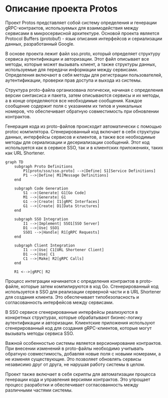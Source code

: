 # Описание проекта Protos

Проект Protos представляет собой систему определения и генерации gRPC-контрактов, используемых для взаимодействия между сервисами в микросервисной архитектуре. Основой проекта является Protocol Buffers (protobuf) - язык описания интерфейсов и сериализации данных, разработанный Google.

В основе проекта лежит файл sso.proto, который определяет структуру сервиса аутентификации и авторизации. Этот файл описывает все методы, которые может вызывать клиент, а также структуры данных, используемые для передачи информации между сервисами. Определения включают в себя методы для регистрации пользователей, аутентификации, проверки прав доступа и выхода из системы.

Структура proto-файла организована логически, начиная с определения версии синтаксиса и пакета, затем описываются сервисы и их методы, а в конце определяются все необходимые сообщения. Каждое сообщение содержит поля с указанием их типов и уникальных номеров, что обеспечивает обратную совместимость при обновлении контрактов.

Генерация кода из proto-файлов происходит автоматически с помощью protoc компилятора. Сгенерированный код включает в себя структуры данных, интерфейсы сервисов и клиентов, а также все необходимые методы для сериализации и десериализации сообщений. Этот код используется как в сервисе SSO, так и в клиентских приложениях, таких как URL Shortener.

```mermaid
graph TD
    subgraph Proto Definitions
        P1[proto/sso/sso.proto] -->|Define| S1[Service Definitions]
        P1 -->|Define| M1[Message Definitions]
    end
    
    subgraph Code Generation
        S1 -->|Generate| G1[Go Code]
        M1 -->|Generate| G1
        G1 -->|Create| I1[gRPC Interfaces]
        G1 -->|Create| D1[Data Structures]
    end
    
    subgraph SSO Integration
        I1 -->|Implement| SSO1[SSO Server]
        D1 -->|Use| SSO1
        SSO1 -->|Handle| R1[gRPC Requests]
    end
    
    subgraph Client Integration
        I1 -->|Use| C1[URL Shortener Client]
        D1 -->|Use| C1
        C1 -->|Make| R2[gRPC Calls]
    end
    
    R1 <-->|gRPC| R2
```

Процесс интеграции начинается с определения контрактов в proto-файле, которые затем компилируются в код Go. Сгенерированный код используется в SSO для реализации серверной части и в URL Shortener для создания клиента. Это обеспечивает типобезопасность и согласованность интерфейсов между сервисами.

В SSO сервисе сгенерированные интерфейсы реализуются в конкретных структурах, которые обрабатывают бизнес-логику аутентификации и авторизации. Клиентские приложения используют сгенерированный код для создания gRPC-клиентов, которые могут вызывать методы сервиса SSO.

Важной особенностью системы является версионирование контрактов. При внесении изменений в proto-файлы необходимо учитывать обратную совместимость, добавляя новые поля с новыми номерами, а не изменяя существующие. Это позволяет обновлять сервисы независимо друг от друга, не нарушая работу системы в целом.

Проект также включает в себя скрипты для автоматизации процесса генерации кода и управления версиями контрактов. Это упрощает процесс разработки и обеспечивает согласованность между различными частями системы. 